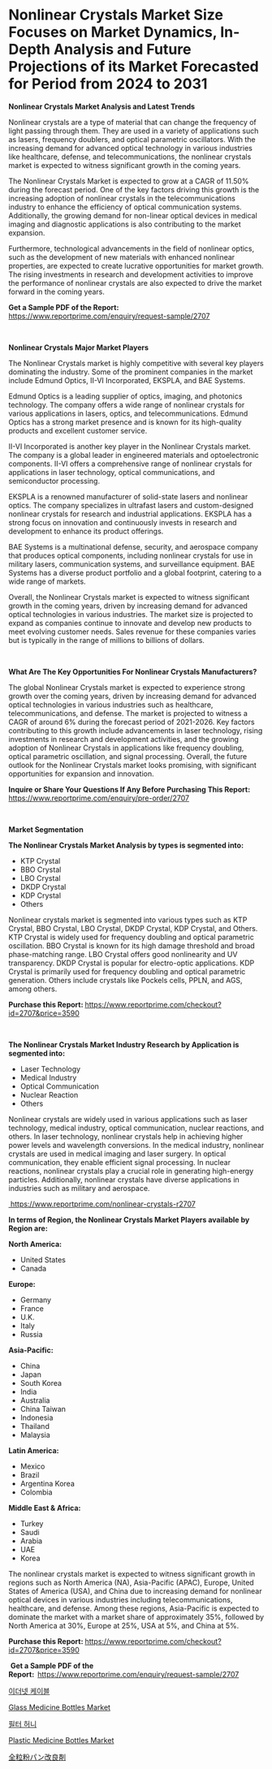 <p><h1>Nonlinear Crystals Market Size Focuses on Market Dynamics, In-Depth Analysis and Future Projections of its Market Forecasted for Period from 2024 to 2031</h1></p><p><strong>Nonlinear Crystals Market Analysis and Latest Trends</strong></p>
<p><p>Nonlinear crystals are a type of material that can change the frequency of light passing through them. They are used in a variety of applications such as lasers, frequency doublers, and optical parametric oscillators. With the increasing demand for advanced optical technology in various industries like healthcare, defense, and telecommunications, the nonlinear crystals market is expected to witness significant growth in the coming years.</p><p>The Nonlinear Crystals Market is expected to grow at a CAGR of 11.50% during the forecast period. One of the key factors driving this growth is the increasing adoption of nonlinear crystals in the telecommunications industry to enhance the efficiency of optical communication systems. Additionally, the growing demand for non-linear optical devices in medical imaging and diagnostic applications is also contributing to the market expansion.</p><p>Furthermore, technological advancements in the field of nonlinear optics, such as the development of new materials with enhanced nonlinear properties, are expected to create lucrative opportunities for market growth. The rising investments in research and development activities to improve the performance of nonlinear crystals are also expected to drive the market forward in the coming years.</p></p>
<p><strong>Get a Sample PDF of the Report:&nbsp;</strong> <a href="https://www.reportprime.com/enquiry/request-sample/2707">https://www.reportprime.com/enquiry/request-sample/2707</a></p>
<p>&nbsp;</p>
<p><strong>Nonlinear Crystals Major Market Players</strong></p>
<p><p>The Nonlinear Crystals market is highly competitive with several key players dominating the industry. Some of the prominent companies in the market include Edmund Optics, II-VI Incorporated, EKSPLA, and BAE Systems.</p><p>Edmund Optics is a leading supplier of optics, imaging, and photonics technology. The company offers a wide range of nonlinear crystals for various applications in lasers, optics, and telecommunications. Edmund Optics has a strong market presence and is known for its high-quality products and excellent customer service.</p><p>II-VI Incorporated is another key player in the Nonlinear Crystals market. The company is a global leader in engineered materials and optoelectronic components. II-VI offers a comprehensive range of nonlinear crystals for applications in laser technology, optical communications, and semiconductor processing.</p><p>EKSPLA is a renowned manufacturer of solid-state lasers and nonlinear optics. The company specializes in ultrafast lasers and custom-designed nonlinear crystals for research and industrial applications. EKSPLA has a strong focus on innovation and continuously invests in research and development to enhance its product offerings.</p><p>BAE Systems is a multinational defense, security, and aerospace company that produces optical components, including nonlinear crystals for use in military lasers, communication systems, and surveillance equipment. BAE Systems has a diverse product portfolio and a global footprint, catering to a wide range of markets.</p><p>Overall, the Nonlinear Crystals market is expected to witness significant growth in the coming years, driven by increasing demand for advanced optical technologies in various industries. The market size is projected to expand as companies continue to innovate and develop new products to meet evolving customer needs. Sales revenue for these companies varies but is typically in the range of millions to billions of dollars.</p></p>
<p>&nbsp;</p>
<p><strong>What Are The Key Opportunities For Nonlinear Crystals Manufacturers?</strong></p>
<p><p>The global Nonlinear Crystals market is expected to experience strong growth over the coming years, driven by increasing demand for advanced optical technologies in various industries such as healthcare, telecommunications, and defense. The market is projected to witness a CAGR of around 6% during the forecast period of 2021-2026. Key factors contributing to this growth include advancements in laser technology, rising investments in research and development activities, and the growing adoption of Nonlinear Crystals in applications like frequency doubling, optical parametric oscillation, and signal processing. Overall, the future outlook for the Nonlinear Crystals market looks promising, with significant opportunities for expansion and innovation.</p></p>
<p><strong>Inquire or Share Your Questions If Any Before Purchasing This Report:</strong> <a href="https://www.reportprime.com/enquiry/pre-order/2707">https://www.reportprime.com/enquiry/pre-order/2707</a></p>
<p>&nbsp;</p>
<p><strong>Market Segmentation</strong></p>
<p><strong>The Nonlinear Crystals Market Analysis by types is segmented into:</strong></p>
<p><ul><li>KTP Crystal</li><li>BBO Crystal</li><li>LBO Crystal</li><li>DKDP Crystal</li><li>KDP Crystal</li><li>Others</li></ul></p>
<p><p>Nonlinear crystals market is segmented into various types such as KTP Crystal, BBO Crystal, LBO Crystal, DKDP Crystal, KDP Crystal, and Others. KTP Crystal is widely used for frequency doubling and optical parametric oscillation. BBO Crystal is known for its high damage threshold and broad phase-matching range. LBO Crystal offers good nonlinearity and UV transparency. DKDP Crystal is popular for electro-optic applications. KDP Crystal is primarily used for frequency doubling and optical parametric generation. Others include crystals like Pockels cells, PPLN, and AGS, among others.</p></p>
<p><strong>Purchase this Report:&nbsp;</strong><a href="https://www.reportprime.com/checkout?id=2707&price=3590">https://www.reportprime.com/checkout?id=2707&price=3590</a></p>
<p>&nbsp;</p>
<p><strong>The Nonlinear Crystals Market Industry Research by Application is segmented into:</strong></p>
<p><ul><li>Laser Technology</li><li>Medical Industry</li><li>Optical Communication</li><li>Nuclear Reaction</li><li>Others</li></ul></p>
<p><p>Nonlinear crystals are widely used in various applications such as laser technology, medical industry, optical communication, nuclear reactions, and others. In laser technology, nonlinear crystals help in achieving higher power levels and wavelength conversions. In the medical industry, nonlinear crystals are used in medical imaging and laser surgery. In optical communication, they enable efficient signal processing. In nuclear reactions, nonlinear crystals play a crucial role in generating high-energy particles. Additionally, nonlinear crystals have diverse applications in industries such as military and aerospace.</p></p>
<p><a href="https://www.reportprime.com/nonlinear-crystals-r2707">&nbsp;https://www.reportprime.com/nonlinear-crystals-r2707</a></p>
<p><strong>In terms of Region, the Nonlinear Crystals Market Players available by Region are:</strong></p>
<p>
    <p> <strong> North America: </strong>
        <ul>
            <li>United States</li>
            <li>Canada</li>
        </ul>
        </p> 
    <p> <strong> Europe: </strong>
        <ul>
            <li>Germany</li>
            <li>France</li>
            <li>U.K.</li>
            <li>Italy</li>
            <li>Russia</li>
        </ul>
        </p> 
    <p> <strong> Asia-Pacific: </strong>
        <ul>
            <li>China</li>
            <li>Japan</li>
            <li>South Korea</li>
            <li>India</li>
            <li>Australia</li>
            <li>China Taiwan</li>
            <li>Indonesia</li>
            <li>Thailand</li>
            <li>Malaysia</li>
        </ul>
        </p> 
    <p> <strong> Latin America: </strong>
        <ul>
            <li>Mexico</li>
            <li>Brazil</li>
            <li>Argentina Korea</li>
            <li>Colombia</li>
        </ul>
        </p> 
    <p> <strong> Middle East & Africa: </strong>
        <ul>
            <li>Turkey</li>
            <li>Saudi</li>
            <li>Arabia</li>
            <li>UAE</li>
            <li>Korea</li>
        </ul>
    </p>
    </p>
<p><p>The nonlinear crystals market is expected to witness significant growth in regions such as North America (NA), Asia-Pacific (APAC), Europe, United States of America (USA), and China due to increasing demand for nonlinear optical devices in various industries including telecommunications, healthcare, and defense. Among these regions, Asia-Pacific is expected to dominate the market with a market share of approximately 35%, followed by North America at 30%, Europe at 25%, USA at 5%, and China at 5%.</p></p>
<p><strong>Purchase this Report: </strong><a href="https://www.reportprime.com/checkout?id=2707&price=3590">https://www.reportprime.com/checkout?id=2707&price=3590</a></p>
<p>&nbsp;<strong>Get a Sample PDF of the Report:&nbsp;&nbsp;</strong><a href="https://www.reportprime.com/enquiry/request-sample/2707">https://www.reportprime.com/enquiry/request-sample/2707</a></p>
<p><strong></strong></p>
<p><p><a href="https://medium.com/@garyauer906782023/%EA%B8%80%EB%A1%9C%EB%B2%8C-%EC%9D%B4%EB%8D%94%EB%84%B7-%EC%BC%80%EC%9D%B4%EB%B8%94-%EC%8B%9C%EC%9E%A5-%EB%8F%99%ED%96%A5-%EC%84%B1%EC%9E%A5-%EA%B8%B0%ED%9A%8C-%EB%B0%8F-%EB%8F%84%EC%A0%84%EC%97%90-%EB%8C%80%ED%95%9C-%EC%9D%B8%EC%82%AC%EC%9D%B4%ED%8A%B8-2024%EB%85%84%EB%B6%80%ED%84%B0-2031%EB%85%84%EA%B9%8C%EC%A7%80-%EC%98%88%EC%B8%A1-7b0467d0b92f">이더넷 케이블</a></p><p><a href="https://issuu.com/reportprime-2/docs/glass-medicine-bottles-market-size-2030.pptx">Glass Medicine Bottles Market</a></p><p><a href="https://github.com/marufmohassin05/Market-Research-Report-List-1/blob/main/495346432666.md">필터 허니</a></p><p><a href="https://issuu.com/reportprime-2/docs/plastic-medicine-bottles-market-size-2030.pptx">Plastic Medicine Bottles Market</a></p><p><a href="https://github.com/reliezer65/Market-Research-Report-List-2/blob/main/688922326146.md">全粒粉パン改良剤</a></p></p>